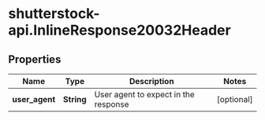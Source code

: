 # shutterstock-api.InlineResponse20032Header

## Properties
Name | Type | Description | Notes
------------ | ------------- | ------------- | -------------
**user_agent** | **String** | User agent to expect in the response | [optional] 


